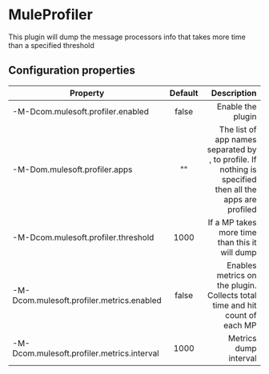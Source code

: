 # MuleProfiler

This plugin will dump the message processors info that takes more time than a specified threshold

## Configuration properties
 
  | Property                          | Default       | Description  |
  | --------------------------        |:-------------:| -----:|
  | -M-Dcom.mulesoft.profiler.enabled | false         | Enable the plugin |
  | -M-Dom.mulesoft.profiler.apps     | "" | The list of app names separated by , to profile. If nothing is specified then all the apps are profiled |
  | -M-Dcom.mulesoft.profiler.threshold | 1000 | If a MP takes more time than this it will dump |
  | -M-Dcom.mulesoft.profiler.metrics.enabled | false | Enables metrics on the plugin. Collects total time and hit count of each MP |
  | -M-Dcom.mulesoft.profiler.metrics.interval | 1000 | Metrics dump interval |

